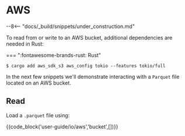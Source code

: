 # AWS

--8<-- "docs/_build/snippets/under_construction.md"

To read from or write to an AWS bucket, additional dependencies are needed in Rust:

=== ":fontawesome-brands-rust: Rust"

```shell
$ cargo add aws_sdk_s3 aws_config tokio --features tokio/full
```

In the next few snippets we'll demonstrate interacting with a `Parquet` file
located on an AWS bucket.

## Read

Load a `.parquet` file using:

{{code_block('user-guide/io/aws','bucket',[])}}
